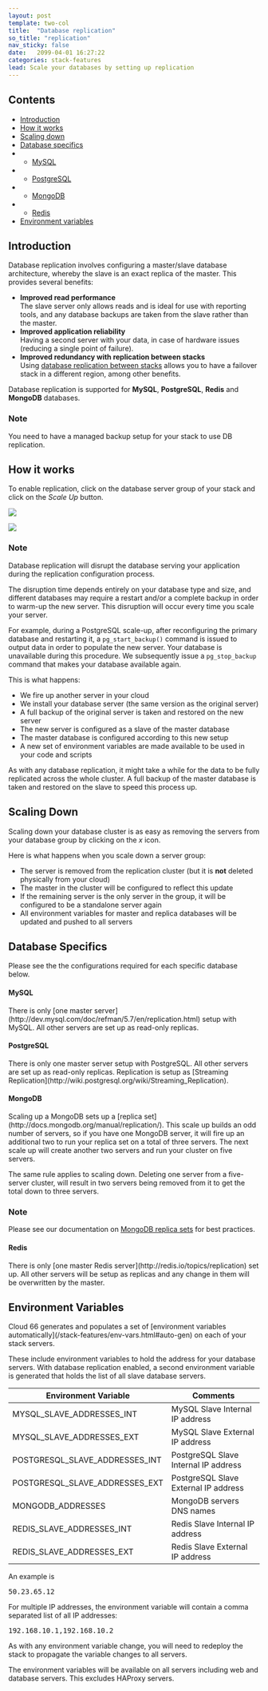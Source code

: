 ```yaml
---
layout: post
template: two-col
title:  "Database replication"
so_title: "replication"
nav_sticky: false
date:   2099-04-01 16:27:22
categories: stack-features
lead: Scale your databases by setting up replication
---
```


<h2>Contents</h2>
<ul class="page-toc">
	<li>
    	<a href="#intro">Introduction</a>
    </li>
	<li>
		<a href="#how-it-works">How it works</a>
	</li>
	<li>
		<a href="#scaling-down">Scaling down</a>
	</li>
	<li>
		<a href="#specifics">Database specifics</a>
	</li>
	        <li>
                <ul>
                <li><a href="#mysql">MySQL</a></li>
                </ul>
            </li>
            <li>
                <ul>
                <li><a href="#postgresql">PostgreSQL</a></li>
                </ul>
            </li>
            <li>
                <ul>
                <li><a href="#mongodb">MongoDB</a></li>
                </ul>
            </li>
            <li>
                <ul>
                <li><a href="#redis">Redis</a></li>
                </ul>
            </li>
	<li>
		<a href="#env-vars">Environment variables</a>
	</li>
</ul>

<h2 id="intro">Introduction</h2>
Database replication involves configuring a master/slave database architecture, whereby the slave is an exact replica of the master. This provides several benefits:

- <b>Improved read performance</b><br/> The slave server only allows reads and is ideal for use with reporting tools, and any database backups are taken from the slave rather than the master.
- <b>Improved application reliability</b><br/> Having a second server with your data, in case of hardware issues (reducing a single point of failure).
- <b>Improved redundancy with replication between stacks</b><br> Using [database replication between stacks](/stack-features/database-replication-between-stacks.html) allows you to have a failover stack in a different region, among other benefits.

Database replication is supported for **MySQL**, **PostgreSQL**, **Redis** and **MongoDB** databases.

<div class="notice">
	<h3>Note</h3>
	<p>You need to have a managed backup setup for your stack to use DB replication.</p>
</div>

<h2 id="how-it-works">How it works</h2>

To enable replication, click on the database server group of your stack and click on the <i>Scale Up</i> button.

![](http://cdn.cloud66.com/images/help/db_scaleup.png)

![](http://cdn.cloud66.com/images/help/db_scaled.png)

<div class="notice notice-danger">
	<h3>Note</h3>
	<p>Database replication will disrupt the database serving your application during the replication configuration process.</p>
</div>

The disruption time depends entirely on your database type and size, and different databases may require a restart and/or a complete backup in order to warm-up the new server. This disruption will occur every time you scale your server.

For example, during a PostgreSQL scale-up, after reconfiguring the primary database and restarting it, a `pg_start_backup()` command is issued to output data in order to populate the new server. Your database is unavailable during this procedure. We subsequently issue a `pg_stop_backup` command that makes your database available again.

This is what happens:

- We fire up another server in your cloud
- We install your database server (the same version as the original server)
- A full backup of the original server is taken and restored on the new server
- The new server is configured as a slave of the master database
- The master database is configured according to this new setup
- A new set of environment variables are made available to be used in your code and scripts

As with any database replication, it might take a while for the data to be fully replicated across the whole cluster. A full backup of the master database is taken and restored on the slave to speed this process up.

<h2 id="scaling-down">Scaling Down</h2>
Scaling down your database cluster is as easy as removing the servers from your database group by clicking on the <i>x</i> icon.

Here is what happens when you scale down a server group:

- The server is removed from the replication cluster (but it is **not** deleted physically from your cloud)
- The master in the cluster will be configured to reflect this update
- If the remaining server is the only server in the group, it will be configured to be a standalone server again
- All environment variables for master and replica databases will be updated and pushed to all servers

<h2 id="specifics">Database Specifics</h2>
Please see the the configurations required for each specific database below.

<h4 id="mysql">MySQL</h4>
There is only [one master server](http://dev.mysql.com/doc/refman/5.7/en/replication.html) setup with MySQL. All other servers are set up as read-only replicas.

<h4 id="postgresql">PostgreSQL</h4>
There is only one master server setup with PostgreSQL. All other servers are set up as read-only replicas. Replication is setup as [Streaming Replication](http://wiki.postgresql.org/wiki/Streaming_Replication).

<h4 id="mongodb">MongoDB</h4>
Scaling up a MongoDB sets up a [replica set](http://docs.mongodb.org/manual/replication/). This scale up builds an odd number of servers, so if you have one MongoDB server, it will fire up an additional two to run your replica set on a total of three servers. The next scale up will create another two servers and run your cluster on five servers.

The same rule applies to scaling down. Deleting one server from a five-server cluster, will result in two servers being removed from it to get the total down to three servers.

<div class="notice">
	<h3>Note</h3>
	<p>Please see our documentation on <a href="/how-to/mongodb-replica-sets.html">MongoDB replica sets</a> for best practices.</p>
</div>

<h4 id="redis">Redis</h4>
There is only [one master Redis server](http://redis.io/topics/replication) set up. All other servers will be setup as replicas and any change in them will be overwritten by the master.

<h2 id="env-vars">Environment Variables</h2>
Cloud 66 generates and populates a set of [environment variables automatically](/stack-features/env-vars.html#auto-gen) on each of your stack servers.

These include environment variables to hold the address for your database servers. With database replication enabled, a second environment variable is generated that holds the list of all slave database servers.

<table class='table table-bordered table-striped'>
	<thead>
		<tr>
			<th>Environment Variable</th>
			<th>Comments</th>
		</tr>
	</thead>
	<tbody>
		<tr>
			<td>MYSQL_SLAVE_ADDRESSES_INT</td>
			<td>MySQL Slave Internal IP address</td>
		</tr>
		<tr>
			<td>MYSQL_SLAVE_ADDRESSES_EXT</td>
			<td>MySQL Slave External IP address</td>
		</tr>
		<tr>
			<td>POSTGRESQL_SLAVE_ADDRESSES_INT</td>
			<td>PostgreSQL Slave Internal IP address</td>
		</tr>
		<tr>
			<td>POSTGRESQL_SLAVE_ADDRESSES_EXT</td>
			<td>PostgreSQL Slave External IP address</td>
		</tr>
		<tr>
			<td>MONGODB_ADDRESSES</td>
			<td>MongoDB servers DNS names</td>
		</tr>
		<tr>
			<td>REDIS_SLAVE_ADDRESSES_INT</td>
			<td>Redis Slave Internal IP address</td>
		</tr>
		<tr>
			<td>REDIS_SLAVE_ADDRESSES_EXT</td>
			<td>Redis Slave External IP address</td>
		</tr>
	</tbody>
</table>

An example is
<pre class="terminal">
50.23.65.12
</pre>

For multiple IP addresses, the environment variable will contain a comma separated list of all IP addresses:

<pre class="terminal">
192.168.10.1,192.168.10.2
</pre>

As with any environment variable change, you will need to redeploy the stack to propagate the variable changes to all servers.

The environment variables will be available on all servers including web and database servers. This excludes HAProxy servers.
